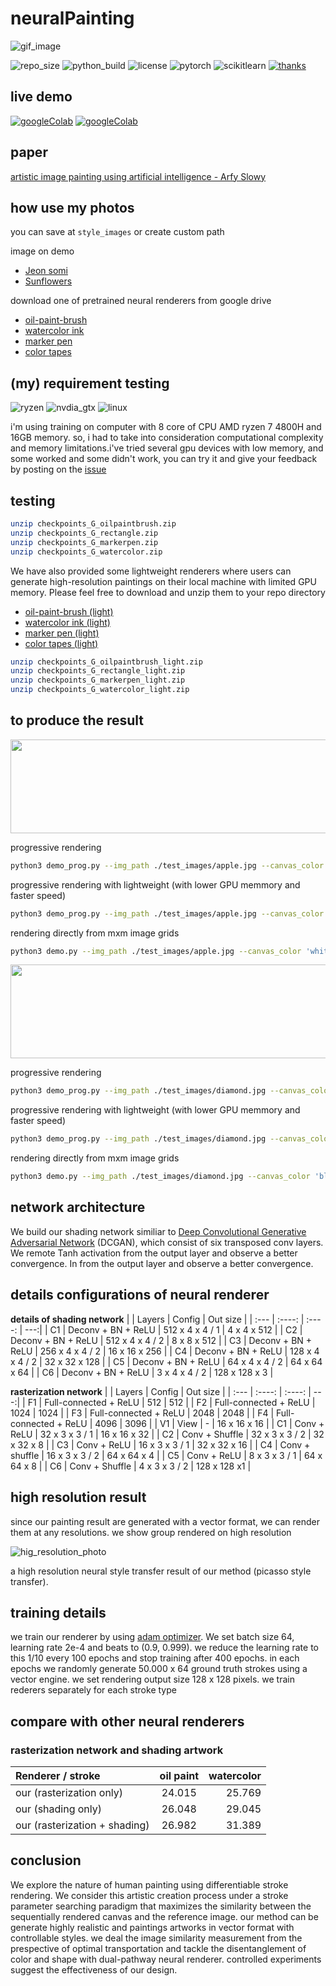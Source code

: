 # neuralPainting

![gif_image](result_image/step_stroke.gif)

![repo_size](https://img.shields.io/github/repo-size/slowy07/neuralPainting?style=for-the-badge)
![python_build](https://img.shields.io/github/workflow/status/slowy07/neuralPainting/Python%20application?label=python&logo=python&logoColor=white&style=for-the-badge)
![license](https://img.shields.io/apm/l/vim-mode?style=for-the-badge)
![pytorch](https://img.shields.io/badge/PyTorch-EE4C2C?style=for-the-badge&logo=PyTorch&logoColor=white)
![scikitlearn](https://img.shields.io/badge/scikit_learn-F7931E?style=for-the-badge&logo=scikit-learn&logoColor=white)
[![thanks](https://img.shields.io/badge/say_thanks_to_me-FFDD00?style=for-the-badge&logo=buy-me-a-coffee&logoColor=black)](https://saweria.co/slowy07)

## live demo

[![googleColab](https://img.shields.io/badge/Demo%20image%20to%20painting-2c3e50?style=for-the-badge&logo=jupyter&logoColor=white)](https://colab.research.google.com/drive/1N7VyYRvCUEZvK_qbiWu_YC1QCP01E9Wb#scrollTo=jt6O3GvhvK3i)
[![googleColab](https://img.shields.io/badge/Demo%20image%20style%20transfer-2c3e50?style=for-the-badge&logo=jupyter&logoColor=white)](https://colab.research.google.com/drive/1gsLWqMmHcDUoQ3BmUh8gPRhkccrZs8_R?usp=sharing)

## paper

[artistic image painting using artificial intelligence - Arfy Slowy](https://bit.ly/3AHmStJ)

## how use my photos

you can save at `style_images` or create custom path

image on demo

- [Jeon somi](test_images/somi.jpg)
- [Sunflowers](test_images/sunflowers.jpg)

download one of pretrained neural renderers from google drive

- [oil-paint-brush](https://drive.google.com/file/d/1sqWhgBKqaBJggl2A8sD1bLSq2_B1ScMG/view)
- [watercolor ink](https://drive.google.com/file/d/19Yrj15v9kHvWzkK9o_GSZtvQaJPmcRYQ/view?usp=sharing)
- [marker pen](https://drive.google.com/file/d/1XsjncjlSdQh2dbZ3X1qf1M8pDc8GLbNy/view?usp=sharing)
- [color tapes](https://drive.google.com/file/d/162ykmRX8TBGVRnJIof8NeqN7cuwwuzIF/view?usp=sharing)

## (my) requirement testing

![ryzen](https://img.shields.io/badge/AMD-Ryzen_7_4800H-ED1C24?style=for-the-badge&logo=amd&logoColor=white)
![nvdia_gtx](https://img.shields.io/badge/NVIDIA-GTX1650-76B900?style=for-the-badge&logo=nvidia&logoColor=white)
![linux](https://img.shields.io/badge/Linux-FCC624?style=for-the-badge&logo=linux&logoColor=black)

i'm using training on computer with 8 core of CPU AMD ryzen 7 4800H and 16GB memory. so, i had to take into consideration computational complexity and memory limitations.i've tried several gpu devices with low memory, and some worked and some didn't work, you can try it and give your feedback by posting on the [issue](https://github.com/slowy07/neuralPainting/issues)

## testing

```bash
unzip checkpoints_G_oilpaintbrush.zip
unzip checkpoints_G_rectangle.zip
unzip checkpoints_G_markerpen.zip
unzip checkpoints_G_watercolor.zip
```

We have also provided some lightweight renderers where users can generate high-resolution paintings on their local machine with limited GPU memory. Please feel free to download and unzip them to your repo directory

- [oil-paint-brush (light)](https://drive.google.com/file/d/1kcXsx2nDF3b3ryYOwm3BjmfwET9lfFht/view)
- [watercolor ink (light)](https://drive.google.com/file/d/1FoclmDOL6d1UT12-aCDwYMcXQKSK6IWA/view?usp=sharing)
- [marker pen (light)](https://drive.google.com/file/d/1pP99btR2XV3GtDHFXd8klpdQRSc0prLx/view?usp=sharing)
- [color tapes (light)](https://drive.google.com/file/d/1aHyc9ukObmCeaecs8o-a6p-SCjeKlvVZ/view?usp=sharing)

```bash
unzip checkpoints_G_oilpaintbrush_light.zip
unzip checkpoints_G_rectangle_light.zip
unzip checkpoints_G_markerpen_light.zip
unzip checkpoints_G_watercolor_light.zip
```

## to produce the result

<p align="center">
    <img src="result_image/apple_oilpaintbrush.jpg" width="600" height="150">
</p>

progressive rendering

```bash
python3 demo_prog.py --img_path ./test_images/apple.jpg --canvas_color 'white' --max_m_strokes 500 --max_divide 5 --renderer oilpaintbrush --renderer_checkpoint_dir checkpoints_G_oilpaintbrush --net_G zou-fusion-net
```

progressive rendering with lightweight (with lower GPU memmory and faster speed)

```bash
python3 demo_prog.py --img_path ./test_images/apple.jpg --canvas_color 'white' --max_m_strokes 500 --max_divide 5 --renderer oilpaintbrush --renderer_checkpoint_dir checkpoints_G_oilpaintbrush_light --net_G zou-fusion-net-light
```

rendering directly from mxm image grids

```bash
python3 demo.py --img_path ./test_images/apple.jpg --canvas_color 'white' --max_m_strokes 500 --m_grid 5 --renderer oilpaintbrush --renderer_checkpoint_dir checkpoints_G_oilpaintbrush --net_G zou-fusion-net
```

<p align="center">
    <img src="result_image/diamond_markerpen.jpg" width="600" height="150">
</p>

progressive rendering

```bash
python3 demo_prog.py --img_path ./test_images/diamond.jpg --canvas_color 'black' --max_m_strokes 500 --max_divide 5 --renderer markerpen --renderer_checkpoint_dir checkpoints_G_markerpen --net_G zou-fusion-net
```

progressive rendering with lightweight (with lower GPU memmory and faster speed)

```bash
python3 demo_prog.py --img_path ./test_images/diamond.jpg --canvas_color 'black' --max_m_strokes 500 --max_divide 5 --renderer markerpen --renderer_checkpoint_dir checkpoints_G_markerpen_light --net_G zou-fusion-net-light
```

rendering directly from mxm image grids

```bash
python3 demo.py --img_path ./test_images/diamond.jpg --canvas_color 'black' --max_m_strokes 500 --m_grid 5 --renderer markerpen --renderer_checkpoint_dir checkpoints_G_markerpen --net_G zou-fusion-net
```

## network architecture

We build our shading network similiar to [Deep Convolutional Generative Adversarial Network](https://www.tensorflow.org/tutorials/generative/dcgan) (DCGAN), which consist of six transposed conv layers. We remote Tanh activation from the output layer and observe a better convergence. In from the output layer and observe a better convergence.

## details configurations of neural renderer

**details of shading network**
| | Layers | Config | Out size |
| :--- | :----: | :----: | ---:|
| C1 | Deconv + BN + ReLU | 512 x 4 x 4 / 1 | 4 x 4 x 512 |
| C2 | Deconv + BN + ReLU | 512 x 4 x 4 / 2 | 8 x 8 x 512 |
| C3 | Deconv + BN + ReLU | 256 x 4 x 4 / 2 | 16 x 16 x 256 |
| C4 | Deconv + BN + ReLU | 128 x 4 x 4 / 2 | 32 x 32 x 128 |
| C5 | Deconv + BN + ReLU | 64 x 4 x 4 / 2 | 64 x 64 x 64 |
| C6 | Deconv + BN + ReLU | 3 x 4 x 4 / 2 | 128 x 128 x 3 |

**rasterization network**
| | Layers | Config | Out size |
| :--- | :----: | :----: | ---:|
| F1 | Full-connected + ReLU | 512 | 512 |
| F2 | Full-connected + ReLU | 1024 | 1024 |
| F3 | Full-connected + ReLU | 2048 | 2048 |
| F4 | Full-connected + ReLU | 4096 | 3096 |
| V1 | View | - | 16 x 16 x 16 |
| C1 | Conv + ReLU | 32 x 3 x 3 / 1 | 16 x 16 x 32 |
| C2 | Conv + Shuffle | 32 x 3 x 3 / 2 | 32 x 32 x 8 |
| C3 | Conv + ReLU | 16 x 3 x 3 / 1 | 32 x 32 x 16 |
| C4 | Conv + shuffle | 16 x 3 x 3 / 2 | 64 x 64 x 4 |
| C5 | Conv + ReLU | 8 x 3 x 3 / 1 | 64 x 64 x 8 |
| C6 | Conv + Shuffle | 4 x 3 x 3 / 2 | 128 x 128 x1 |

## high resolution result

since our painting result are generated with a vector format, we can render them at any resolutions. we show group rendered on high resolution

![hig_resolution_photo](result_image/high_resolution.png)

a high resolution neural style transfer result of our method (picasso style transfer).

## training details

we train our renderer by using [adam optimizer](https://machinelearningmastery.com/adam-optimization-algorithm-for-deep-learning/#:~:text=Adam%20is%20a%20replacement%20optimization,sparse%20gradients%20on%20noisy%20problems.). We set batch size 64, learning rate 2e-4 and beats to (0.9, 0.999). we reduce the learning rate to this 1/10 every 100 epochs and stop training after 400 epochs. in each epochs we randomly generate 50.000 x 64 ground truth strokes using a vector engine. we set rendering output size 128 x 128 pixels. we train rederers separately for each stroke type

## compare with other neural renderers

### rasterization network and shading artwork

| Renderer / stroke             | oil paint | watercolor |
| :---------------------------- | :-------: | ---------: |
| our (rasterization only)      |  24.015   |     25.769 |
| our (shading only)            |  26.048   |     29.045 |
| our (rasterization + shading) |  26.982   |     31.389 |

## conclusion

We explore the nature of human painting using differentiable stroke rendering. We consider this artistic creation process under a stroke parameter searching paradigm that maximizes the similarity between the sequentially rendered canvas and the reference image. our method can be generate highly realistic and paintings artworks in vector format with controllable styles. we deal the image similarity measurement from the prespective of optimal transportation and tackle the disentanglement of color and shape with dual-pathway neural renderer. controlled experiments suggest the effectiveness of our design.
